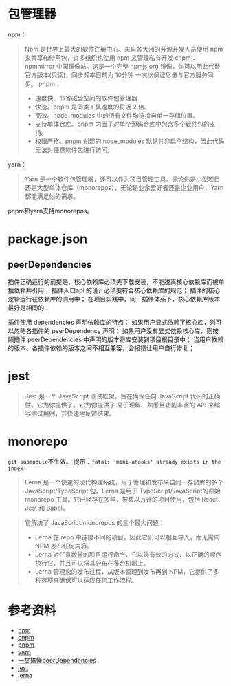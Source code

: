 # 包管理器
npm：
> Npm 是世界上最大的软件注册中心。来自各大洲的开源开发人员使用 npm 来共享和借用包，许多组织也使用 npm 来管理私有开发
cnpm：
> npmmirror 中国镜像站。这是一个完整 npmjs.org 镜像，你可以用此代替官方版本(只读)，同步频率目前为 10分钟 一次以保证尽量与官方服务同步。
pnpm：
> - 速度快、节省磁盘空间的软件包管理器
> - 快速。pnpm 是同类工具速度的将近 2 倍。
> - 高效。node_modules 中的所有文件均链接自单一存储位置。
> - 支持单体仓库。pnpm 内置了对单个源码仓库中包含多个软件包的支持。
> - 权限严格。pnpm 创建的 node_modules 默认并非扁平结构，因此代码无法对任意软件包进行访问。

yarn：
> Yarn 是一个软件包管理器，还可以作为项目管理工具。无论你是小型项目还是大型单体仓库（monorepos），无论是业余爱好者还是企业用户，Yarn 都能满足你的需求。

pnpm和yarn支持monorepos。
# package.json
## peerDependencies
插件正确运行的前提是，核心依赖库必须先下载安装，不能脱离核心依赖库而被单独依赖并引用；
插件入口api 的设计必须要符合核心依赖库的规范；
插件的核心逻辑运行在依赖库的调用中；
在项目实践中，同一插件体系下，核心依赖库版本最好是相同的；

插件使用 dependencies 声明依赖库的特点：
如果用户显式依赖了核心库，则可以忽略各插件的 peerDependency 声明；
如果用户没有显式依赖核心库，则按照插件 peerDependencies 中声明的版本将库安装到项目根目录中；
当用户依赖的版本、各插件依赖的版本之间不相互兼容，会报错让用户自行修复；
# jest
> Jest 是一个 JavaScript 测试框架，旨在确保任何 JavaScript 代码的正确性。它为你提供了。它为你提供了 易于理解、熟悉且功能丰富的 API 来编写测试用例，并快速地反馈结果。

# monorepo
`git submodule`不生效。
提示：`fatal: 'mini-ahooks' already exists in the index`
> Lerna 是一个快速的现代构建系统，用于管理和发布来自同一存储库的多个 JavaScript/TypeScript 包。Lerna 是用于 
> TypeScript/JavaScript的原始monorepo 工具。它已经存在多年，被数以万计的项目使用，包括 React、Jest 和 Babel。

>它解决了 JavaScript monorepos 的三个最大问题：
> - Lerna 在 repo 中链接不同的项目，因此它们可以相互导入，而无需向 NPM 发布任何内容。
> - Lerna 对任意数量的项目运行命令，它以最有效的方式、以正确的顺序执行它，并且可以将其分布在多台机器上。
> - Lerna 管理您的发布过程，从版本管理到发布再到 NPM，它提供了多种选项来确保可以适应任何工作流程。

# 参考资料
- [npm](https://docs.npmjs.com/about-npm)
- [cnpm](https://npmmirror.com/)
- [pnpm](https://www.pnpm.cn/)
- [yarn](https://www.yarnpkg.cn/)
- [一文搞懂peerDependencies](https://juejin.cn/post/6844904134248759309)
- [jest](https://www.jestjs.cn/)
- [lerna](https://lerna.js.org/)